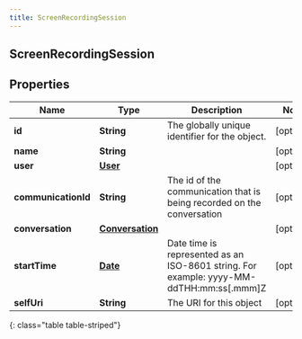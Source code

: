 ```yaml
---
title: ScreenRecordingSession
---
```


## ScreenRecordingSession

## Properties

| Name                | Type                                                     | Description                                                                             | Notes      |
| ------------------- | -------------------------------------------------------- | --------------------------------------------------------------------------------------- | ---------- |
| **id**              | <!----><!---->**String**<!---->                          | The globally unique identifier for the object.                                          | [optional] |
| **name**            | <!----><!---->**String**<!---->                          |                                                                                         | [optional] |
| **user**            | <!----><!---->[**User**](User.md)<!---->                 |                                                                                         | [optional] |
| **communicationId** | <!----><!---->**String**<!---->                          | The id of the communication that is being recorded on the conversation                  | [optional] |
| **conversation**    | <!----><!---->[**Conversation**](Conversation.md)<!----> |                                                                                         | [optional] |
| **startTime**       | <!----><!---->[**Date**](Date.md)<!---->                 | Date time is represented as an ISO-8601 string. For example: yyyy-MM-ddTHH:mm:ss[.mmm]Z | [optional] |
| **selfUri**         | <!----><!---->**String**<!---->                          | The URI for this object                                                                 | [optional] |

{: class="table table-striped"}
